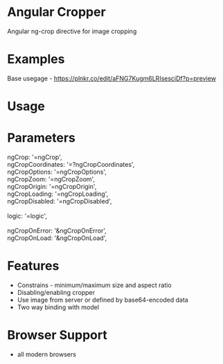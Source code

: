 Angular Cropper
==================

Angular ng-crop directive for image cropping

# Examples

Base usegage - <a href='https://plnkr.co/edit/aFNG7Kugm6LRIsesciDf?p=preview'>https://plnkr.co/edit/aFNG7Kugm6LRIsesciDf?p=preview</a>

# Usage

# Parameters
ngCrop: '=ngCrop',<br/>
ngCropCoordinates: '=?ngCropCoordinates',<br/>
ngCropOptions: '=ngCropOptions',<br/>
ngCropZoom: '=ngCropZoom',<br/>
ngCropOrigin: '=ngCropOrigin',<br/>
ngCropLoading: '=ngCropLoading',<br/>
ngCropDisabled: '=ngCropDisabled',<br/>
<br/>
logic: '=logic',<br/>
<br/>
ngCropOnError: '&ngCropOnError',<br/>
ngCropOnLoad: '&ngCropOnLoad',<br/>

# Features

* Constrains - minimum/maximum size and aspect ratio
* Disabling/enabling cropper
* Use image from server or defined by base64-encoded data
* Two way binding with model


# Browser Support
* all modern browsers
